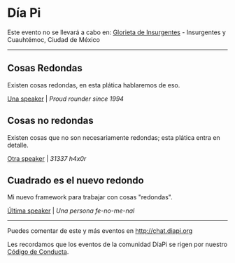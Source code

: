 # Día Pi

<!--
id: 225886834
venue:
  id: 23853304
spots: 110
starts: 2016-03-14 15:09:26
ends: 2016-03-14 23:59:59
-->

Este evento no se llevará a cabo en: [Glorieta de Insurgentes](https://www.google.com.mx/maps/place/Glorieta+de+Insurgentes/@19.4236252,-99.1630861,15z/data=!4m2!3m1!1s0x0:0x70f1041a2c6dd42e?sa=X&ved=0CIgBEPwSMA5qFQoTCPuH0aTvrMgCFUmNDQodhk0MuA) - Insurgentes y Cuauhtémoc, Ciudad de México

---

## Cosas Redondas

Existen cosas redondas, en esta plática hablaremos de eso.

[Una speaker](https://not-twitter.com/unaspeaker) | _Proud rounder since 1994_

## Cosas no redondas

Existen cosas que no son necesariamente redondas; esta plática entra en detalle.

[Otra speaker](https://not-twitter.com/otraspeaker) | _31337 h4x0r_

## Cuadrado es el nuevo redondo

Mi nuevo framework para trabajar con cosas "redondas".

[Última speaker](https://twitter.com/ultimaspeaker) | _Una persona fe-no-me-nal_

---

Puedes comentar de este y más eventos en http://chat.diapi.org 

Les recordamos que los eventos de la comunidad DíaPi se rigen por nuestro [Código de Conducta](https://github.com/nodeschool/mexicocity/blob/master/codeofconduct.md).
